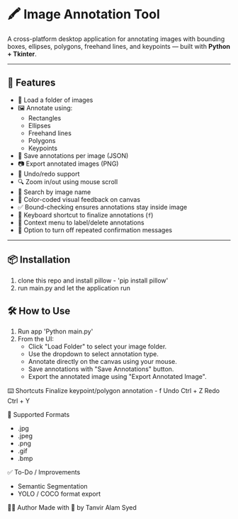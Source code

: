 # 🖍️ Image Annotation Tool

A cross-platform desktop application for annotating images with bounding boxes, ellipses, polygons, freehand lines, and keypoints — built with **Python + Tkinter**.

---

## 🚀 Features

- 📂 Load a folder of images
- 🖼️ Annotate using:
  - Rectangles
  - Ellipses
  - Freehand lines
  - Polygons
  - Keypoints
- 💾 Save annotations per image (JSON)
- 📷 Export annotated images (PNG)
- 🔁 Undo/redo support
- 🔍 Zoom in/out using mouse scroll
- 🔎 Search by image name
- 🎨 Color-coded visual feedback on canvas
- ✅ Bound-checking ensures annotations stay inside image
- 🧭 Keyboard shortcut to finalize annotations (`f`)
- 💬 Context menu to label/delete annotations
- 🙅 Option to turn off repeated confirmation messages

---

## 📦 Installation

1. clone this repo and install pillow - 'pip install pillow'
2. run main.py and let the application run

## 🛠️ How to Use
1. Run app 'Python main.py'
2. From the UI:
   - Click "Load Folder" to select your image folder.
   - Use the dropdown to select annotation type.
   - Annotate directly on the canvas using your mouse.
   - Save annotations with "Save Annotations" button.
   - Export the annotated image using "Export Annotated Image".

⌨️ Shortcuts
Finalize keypoint/polygon annotation -	f
Undo	Ctrl + Z
Redo	Ctrl + Y

📸 Supported Formats
- .jpg
- .jpeg
- .png
- .gif
- .bmp

✅ To-Do / Improvements
 - Semantic Segmentation
 - YOLO / COCO format export

👩‍💻 Author
Made with 💙 by Tanvir Alam Syed
